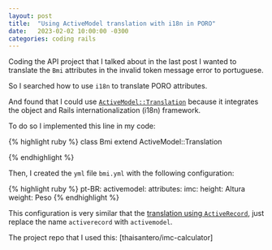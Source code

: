 ```yaml
---
layout: post
title:  "Using ActiveModel translation with i18n in PORO"
date:   2023-02-02 10:00:00 -0300
categories: coding rails
---
```


Coding the API project that I talked about in the last post
I wanted to translate the `Bmi` attributes in the invalid token 
message error to portuguese.

So I searched how to use `i18n` to translate PORO attributes.

And found that I could use [`ActiveModel::Translation`]
because it integrates the object and Rails internationalization (i18n) framework.

To do so I implemented this line in my code:

{% highlight ruby %}
class Bmi
  extend ActiveModel::Translation

{% endhighlight %}

Then, I created the `yml` file `bmi.yml` with
the following configuration:

{% highlight ruby %}
pt-BR:
  activemodel:
      attributes:
        imc:
          height: Altura
          weight: Peso
{% endhighlight %}

This configuration is very similar that the [translation using `ActiveRecord`], 
just replace the name `activerecord` with `activemodel`.

The project repo that I used this: [thaisantero/imc-calculator]

[`ActiveModel::Translation`]: https://api.rubyonrails.org/classes/ActiveModel/Translation.html
[translation using `ActiveRecord`]: https://guides.rubyonrails.org/i18n.html#translations-for-active-record-models